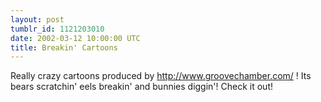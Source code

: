 ```yaml
---
layout: post
tumblr_id: 1121203010
date: 2002-03-12 10:00:00 UTC
title: Breakin' Cartoons
---
```


Really crazy cartoons produced by http://www.groovechamber.com/ ! Its bears scratchin' eels breakin' and bunnies diggin'! Check it out!
